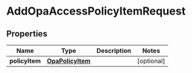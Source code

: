 

# AddOpaAccessPolicyItemRequest


## Properties

| Name | Type | Description | Notes |
|------------ | ------------- | ------------- | -------------|
|**policyItem** | [**OpaPolicyItem**](OpaPolicyItem.md) |  |  [optional] |



